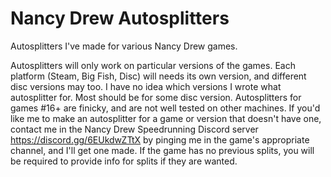 # Nancy Drew Autosplitters
Autosplitters I've made for various Nancy Drew games.

Autosplitters will only work on particular versions of the games. Each platform (Steam, Big Fish, Disc) will  needs its own version, and different disc versions may too. I have no idea which versions I wrote what autosplitter for. Most should be for some disc version.
Autosplitters for games #16+ are finicky, and are not well tested on other machines. 
If you'd like me to make an autosplitter for a game or version that doesn't have one, contact me in the Nancy Drew Speedrunning Discord server https://discord.gg/6EUkdwZTtX by pinging me in the game's appropriate channel, and I'll get one made. If the game has no previous splits, you will be required to provide info for splits if they are wanted.
